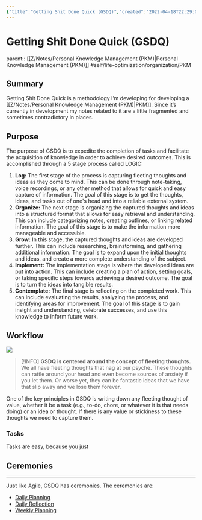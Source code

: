 ```yaml
---
{"title":"Getting Shit Done Quick (GSDQ)","created":"2022-04-18T22:29:09-05:00","updated":"2023-02-02T16:39:16-06:00","zettelType":"concept","zettelgarden":true,"dg-publish":true,"permalink":"/z/notes/getting-shit-done-quick-gsdq/","dgPassFrontmatter":true}
---
```


# Getting Shit Done Quick (GSDQ)
parent:: [[Z/Notes/Personal Knowledge Management (PKM)\|Personal Knowledge Management (PKM)]]
#self/life-optimization/organization/PKM 
## Summary
Getting Shit Done Quick is a methodology I’m developing for developing a [[Z/Notes/Personal Knowledge Management (PKM)\|PKM]]. Since it’s currently in development my notes related to it are a little fragmented and sometimes contradictory in places. 
## Purpose
The purpose of GSDQ is to expedite the completion of tasks and facilitate the acquisition of knowledge in order to achieve desired outcomes. This is accomplished through a 5 stage process called LOGIC:

1.  **Log:** The first stage of the process is capturing fleeting thoughts and ideas as they come to mind. This can be done through note-taking, voice recordings, or any other method that allows for quick and easy capture of information. The goal of this stage is to get the thoughts, ideas, and tasks out of one's head and into a reliable external system.
2.  **Organize:** The next stage is organizing the captured thoughts and ideas into a structured format that allows for easy retrieval and understanding. This can include categorizing notes, creating outlines, or linking related information. The goal of this stage is to make the information more manageable and accessible.
3.  **Grow:** In this stage, the captured thoughts and ideas are developed further. This can include researching, brainstorming, and gathering additional information. The goal is to expand upon the initial thoughts and ideas, and create a more complete understanding of the subject.
4.  **Implement:** The implementation stage is where the developed ideas are put into action. This can include creating a plan of action, setting goals, or taking specific steps towards achieving a desired outcome. The goal is to turn the ideas into tangible results.
5.  **Contemplate:** The final stage is reflecting on the completed work. This can include evaluating the results, analyzing the process, and identifying areas for improvement. The goal of this stage is to gain insight and understanding, celebrate successes, and use this knowledge to inform future work.

## Workflow

![](../../Meta/Attachments/Excalidraw/GSDQ%20Capture%202023-01-19%2007.19.11.excalidraw.light.svg)


> [!INFO] 
> **GSDQ is centered around the concept of fleeting thoughts.** We all have fleeting thoughts that nag at our psyche. These thoughts can rattle around your head and even become sources of anxiety if you let them. Or worse yet, they can be fantastic ideas that we have that slip away and we lose them forever.

One of the key principles in GSDQ is writing down any fleeting thought of value, whether it be a task (e.g., to-do, chore, or whatever it is that needs doing) or an idea or thought. If there is any value or stickiness to these thoughts we need to capture them.
### Tasks
Tasks are easy, because you just
## Ceremonies
---
Just like Agile, GSDQ has ceremonies. The ceremonies are: 
- [Daily Planning](Daily%20Planning.md) 
- [Daily Reflection](Daily%20Reflection.md)
- [Weekly Planning](Weekly%20Planning.md)




[^1]: Allen, David. "Getting Things Done: The art of stress-free productivity". Penguin, 2001.